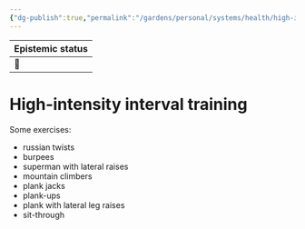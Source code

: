 ```yaml
---
{"dg-publish":true,"permalink":"/gardens/personal/systems/health/high-intensity-interval-training/","tags":["health","fitness"]}
---
```



| Epistemic status |
| -------- |
|     🌱     |
# High-intensity interval training
Some exercises:
- russian twists
- burpees
- superman with lateral raises
- mountain climbers
- plank jacks
- plank-ups
- plank with lateral leg raises
- sit-through